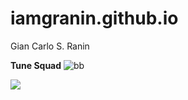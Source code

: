 # iamgranin.github.io
Gian Carlo S. Ranin

**Tune Squad** 
![bb](https://static.wikia.nocookie.net/yunas-princess-adventure/images/c/c1/Tune_Squad_%28Render_Updated%29.png/revision/latest/scale-to-width-down/495?cb=20220326233429)

![](https://static.wikia.nocookie.net/yunas-princess-adventure/images/c/c1/Tune_Squad_%28Render_Updated%29.png/revision/latest?cb=20220326233429)
